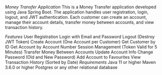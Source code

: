 *Money Transfer Application*
This is a Money Transfer application developed using Java Spring Boot. The application handles user registration, login, logout, and JWT authentication. Each customer can create an account, manage their account details, transfer money between accounts, and view transaction history.

*Features*
User Registration
Login with Email and Password
Logout (Destroy JWT Token)
Create Account (One Account per Customer)
Get Customer by ID
Get Account by Account Number
Session Management (Token Valid for 5 Minutes)
Transfer Money Between Accounts
Update Account Info
Change Password (Old and New Password)
Add Account to Favourites
View Transaction History (Sorted by Date)
*Requirements*
Java 11 or higher
Maven 3.6.0 or higher
Postgres or any other relational database
